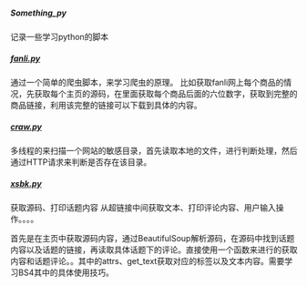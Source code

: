 ##### Something_py
记录一些学习python的脚本
##### [fanli.py](https://github.com/sie504/Something_py/blob/master/fanli.py)
通过一个简单的爬虫脚本，来学习爬虫的原理。
比如获取fanli网上每个商品的情况，先获取每个主页的源码，在里面获取每个商品后面的六位数字，获取到完整的商品链接，利用该完整的链接可以下载到具体的内容。

##### [craw.py](https://github.com/sie504/Something_py/blob/master/craw.py)
多线程的来扫描一个网站的敏感目录，首先读取本地的文件，进行判断处理，然后通过HTTP请求来判断是否存在该目录。

##### [xsbk.py](https://github.com/sie504/Something_py/blob/master/xsbk.py)
获取源码、打印话题内容 从超链接中间获取文本、打印评论内容、用户输入操作。。。。

首先是在主页中获取源码内容，通过BeautifulSoup解析源码，在源码中找到话题内容以及话题的链接，再读取具体话题下的评论。直接使用一个函数来进行的获取内容和话题评论。。其中的attrs、get_text获取对应的标签以及文本内容。需要学习BS4其中的具体使用技巧。

